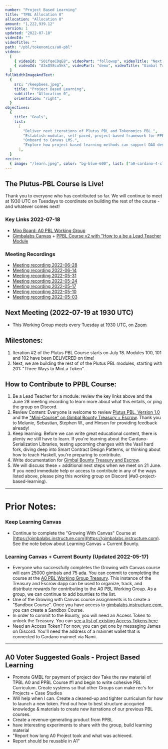 ```yaml
---
number: "Project Based Learning"
title: "TPBL Allocation 0"
allocation: "Allocation 0"
amount: "1,222,939.12"
version: 1
updated: "2022-07-18"
videoId: ""
videoTitle: ""
path: "/pbl/tokenomics/a0-pbl"
videos:
  [
    { videoId: "S01fqeCDqE8", videoPart: "followup", videoTitle: "Next Steps 2022-05-11" },
    { videoId: "A3xOS8cu5kk", videoPart: "demo", videoTitle: "Gimbal Treasury + Escrow for A0 Working Groups" },
  ]
fullWidthImageAndText:
  {
    src: "/keepbees.jpeg",
    title: "Project Based Learning",
    subtitle: "Allocation 0",
    orientation: "right",
  }
objectives:
  {
    title: "Goals",
    list:
      [
        "Deliver next iterations of Plutus PBL and Tokenomics PBL.",
        "Establish modular, self-paced, project-based framework for PPBL, TPBL, and [Your Working Group]PBL.",
        "Onboard to Canvas LMS.",
        "Explore how project-based learning methods can support DAO development."
      ],
  }
recirc:
  { image: "/learn.jpeg", color: "bg-blue-600", list: ["a0-cardano-4-climate", "a0-littlefish-foundation"] }
---
```


## The Plutus-PBL Course is Live!
Thank you to everyone who has contributed so far. We will continue to meet at 1930 UTC on Tuesdays to coordinate on building the rest of the course - and whatever comes next!

### Key Links 2022-07-18
- [Miro Board: A0 PBL Working Group](https://miro.com/app/board/uXjVO4u0254=/?share_link_id=953117716780)
- [Gimbalabs Canvas](https://gimbalabs.instructure.com/) + [PPBL Course v2 with "How to a be a Lead Teacher Module](https://gimbalabs.instructure.com/courses/26)


### Meeting Recordings
- [Meeting recording 2022-06-28](https://drive.google.com/file/d/1UyzVthfrlHFS5JrhAcjYO8r6amoJudTU/view?usp=sharing)
- [Meeting recording 2022-06-14](https://drive.google.com/file/d/1BMieReCwLZuTUxSf-H8csIVAyh-PZqj0/view?usp=sharing)
- [Meeting recording 2022-05-31](https://drive.google.com/file/d/1BMieReCwLZuTUxSf-H8csIVAyh-PZqj0/view?usp=sharing)
- [Meeting recording 2022-05-24](https://drive.google.com/file/d/1Ac9KQsdozelIaVmOjHbU33A21xAFgVvq/view?usp=sharing)
- [Meeting recording 2022-05-17](https://drive.google.com/file/d/1f1ZWJ0UeTWTQoxtX_c3qK1D4v0BD31aw/view?usp=sharing)
- [Meeting recording 2022-05-10](https://drive.google.com/file/d/1XG28TWBGYVG28UatmmpcFlvC2X4zY1wA/view?usp=sharing)
- [Meeting recording 2022-05-03](https://drive.google.com/file/d/14i7-9cnavpDfFYQBMOA-qM9yQW8TbRbl/view?usp=sharing)

## Next Meeting (2022-07-19 at 1930 UTC)
- This Working Group meets every Tuesday at 1930 UTC, on [Zoom](https://us06web.zoom.us/j/93346917668?pwd=QnhXSEVLTFlkRGw5czNGMTUvUnFIZz09)

## Milestones:
1. Iteration #2 of the Plutus PBL Course starts on July 18. Modules 100, 101 and 102 have been DELIVERED on time!
2. Next, we are building the rest of of the Plutus PBL modules, starting with 201: "Three Ways to Mint a Token".

## How to Contribute to PPBL Course:
1. Be a Lead Teacher for a module: review the key links above and the June 28 meeting recording to learn more about what this entails, or ping the group on Discord.
2. Review Content: Everyone is welcome to review [Plutus PBL, Version 1.0](https://gimbalabs.instructure.com/courses/15) and the ["Mini-Course" on Gimbal Bounty Treasury + Escrow](https://gimbalabs.instructure.com/courses/16). Thank you to Melanie, Sebastian, Stephen W., and Hinson for providing feedback already!
3. Keep learning: Before we can write great educational content, there is plenty we still have to learn. If you're learning about the Cardano-Serialization Libraries, testing upcoming changes with the Vasil hard fork, diving deep into Smart Contract Design Patterns, or thinking about how to teach Haskell, you're preparing to contribute.
4. Write documentation for [Gimbal Bounty Treasury and Escrow](https://gitlab.com/gimbalabs/gimbal-bounty-treasury-and-escrow).
5. We will discuss these + additional next steps when we meet on 21 June. If you need immediate help or access to contribute in any of the ways listed above, please ping this working group on Discord (#a0-project-based-learning).

---

# Prior Notes:

### Keep Learning Canvas
- Continue to complete the "Growing With Canvas" Course at [https://gimbalabs.instructure.com](https://gimbalabs.instructure.com). See the note below about Learning Canvas + Current Bounty.

### Learning Canvas + Current Bounty (Updated 2022-05-17)
- Everyone who successfully completes the Growing with Canvas course will earn 25000 gimbals and 75 ada. You can commit to completing the course at the [A0 PBL Working Group Treasury](https://a0pblworkinggroup.gatsbyjs.io/bounties). This instance of the Treasury and Escrow dapp can be used to organize, track, and distribute rewards for contributing to the A0 PBL Working Group. As a group, we can continue to add bounties to the list.
- One of the Growing with Canvas course assignments is to create a "Sandbox Course". Once you have access to [gimbalabs.instructure.com](https://gimbalabs.instructure.com), you can create a Sandbox Course.
- In order to commit to the Bounty, you will need an Access Token to unlock the Treasury. You can [see a list of existing Access Tokens here](https://cardanoscan.io/tokenPolicy/68ae22138b3c82c717713d850e5ee57c7de5de8591f5f13cd3a6cc67).
- Need an Access Token? For now, you can get one by messaging James on Discord. You'll need the address of a mainnet wallet that is connected to Cardano mainnet via Nami.

---

## A0 Voter Suggested Goals - Project Based Learning
- Promote GMBL for payment of project dev	Take the raw material of TPBL A0 and PPBL Course #1 and begin to write cohesive PBL Curriculum. Create systems so that other Groups can make rec's for Projects + Case Studies
- Will help when I can.	Create a cleaned-up and tighter curriculum for how to launch a new token.	Find out how to best structure accquried knowledge & materials to create new iterrations of our previous PBL courses.
- Create a revenue-generating product from PPBL
- have interesting experiments to share with the group, build learning material
- "Report how long A0 Project took and what was achieved.
- Report should be reusable in A1"